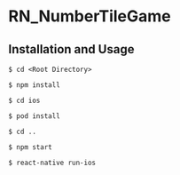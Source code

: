 # RN_NumberTileGame

## Installation and Usage

`$ cd <Root Directory>`

`$ npm install`

`$ cd ios`

`$ pod install`

`$ cd ..`

`$ npm start`

`$ react-native run-ios`
